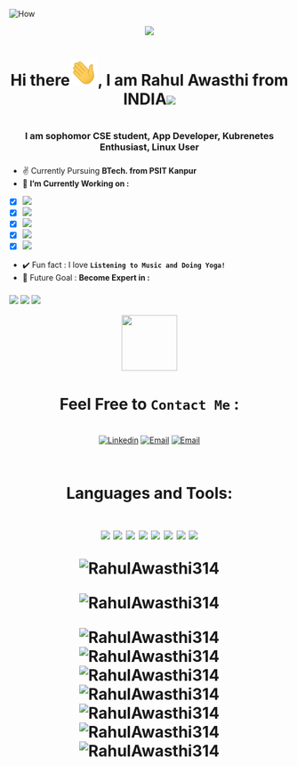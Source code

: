 ![How](https://forthebadge.com/images/badges/built-by-developers.svg)
<p align="center">
<img src="https://github.com/Iamtripathisatyam/iamtripathisatyam/blob/master/Content/github.gif" width="180px">
 </p>
 
### <h1 align="center">Hi there<img src="https://raw.githubusercontent.com/ABSphreak/ABSphreak/master/gifs/Hi.gif" width="50px">, I am Rahul Awasthi from INDIA<img src="https://github.com/Iamtripathisatyam/iamtripathisatyam/blob/master/Content/flag.gif" width="40px"><h1/>
## <h3 align="center">I am sophomor CSE student, App Developer, Kubrenetes Enthusiast, Linux User<h3/>
 - ✌️ Currently Pursuing **BTech. from PSIT Kanpur**
- 🔭 **I’m Currently Working on :**
- [x] ![](https://img.shields.io/badge/Intelligence-yellow.svg?label=Artificial&style=social&logo=probot&logoColor=yellow)  
- [x] ![](https://img.shields.io/badge/Learning-green.svg?label=Machine&style=social&logo=MusicBrainz&logoColor=informational)
- [x] ![](https://img.shields.io/badge/Design-blue.svg?label=Algorithm&style=social&logo=treehouse&logoColor=blue)
- [x] ![](https://img.shields.io/badge/Programming-9cf.svg?&style=social&logo=c&logoColor=red)
 - [x] ![](https://img.shields.io/badge/Programming-9cf.svg?label=Java&style=social&logo=java&logoColor=red)
- ✔️ Fun fact : I love **`Listening to Music and Doing Yoga!`**
- 🎯 Future Goal : **Become Expert in :** 
### ![](https://img.shields.io/badge/Cloud-yellow.svg?&style=social&logo=iCloud&logoColor=yellow) ![](https://img.shields.io/badge/Web_Developer-yellow.svg?&style=social&logo=github&logoColor=orange) ![](https://img.shields.io/badge/Kali_Linux-blue.svg?&style=social&logo=Linux&logoColor=red)<br/>
 
  <p align="center">
<img src="https://github.com/Iamtripathisatyam/iamtripathisatyam/blob/master/Content/Bar.gif" width="100px" height="100px">
 </p>

 ### <h1 align="center">Feel Free to **`Contact Me`** : <h1/>
 <body>
    <div class="img1">
     <p align='center'>
 <a href="https://www.linkedin.com/in/rahul-awasthi-ab2320197" target="_blank"><img src="https://icons.iconarchive.com/icons/graphics-vibe/simple-rounded-social/64/linkedin-icon.png" alt="Linkedin"></a>
 <a href="mailto:awasthir314@gmail.com" target="_blank"><img src="https://icons.iconarchive.com/icons/dtafalonso/android-lollipop/64/Gmail-icon.png" alt="Email"></a>
       <a href="https://t.me/awasthir314" target="_blank"><img src="https://icons.iconarchive.com/icons/goescat/macaron/64/telegram-icon.png" alt="Email"></a>
  <p/>
</div>
</body>
   <br/>
 <h1 align="center">Languages and Tools:<h1/>
 <p align="center">
<img src="https://icons.iconarchive.com/icons/papirus-team/papirus-apps/72/python-icon.png">
<img src="https://icons.iconarchive.com/icons/mattahan/umicons/72/Letter-C-icon.png">
<img src="https://icons.iconarchive.com/icons/graphics-vibe/developer/72/html-5-icon.png">
<img src="https://icons.iconarchive.com/icons/tatice/cristal-intense/64/Java-icon.png">
<img src="https://icons.iconarchive.com/icons/blackvariant/button-ui-ms-office-2016/64/Office-icon.png">
<img src="https://icons.iconarchive.com/icons/hopstarter/sleek-xp-software/72/Dev-icon.png">
<img src="https://icons.iconarchive.com/icons/iconshock/real-vista-mail/64/robot-icon.png">
<img src="https://icons.iconarchive.com/icons/blackvariant/button-ui-ms-office-2016/64/Office-icon.png">
 </p>

<p align="center">
<img src="https://github-readme-stats.vercel.app/api?username=RahulAwasthi314&show_icons=true&theme=dracula" alt="RahulAwasthi314" />
</p>
<p align="center">
<img src="https://github-readme-stats.vercel.app/api/top-langs/?username=RahulAwasthi314&theme=dracula&layout=compact" alt="RahulAwasthi314" />
</p>
<p align="center">
<img src="https://komarev.com/ghpvc/?username=RahulAwasthi314" alt=RahulAwasthi314 />
<img src="https://badges.pufler.dev/visits/RahulAwasthi314/RahulAwasthi314?&logo=github&logoColor=yellow" alt=RahulAwasthi314 />
<img src="https://badges.pufler.dev/years/RahulAwasthi314?&logo=github&logoColor=yellow" alt=RahulAwasthi314 />
<img src="https://badges.pufler.dev/repos/RahulAwasthi314?&logo=github&logoColor=yellow" alt=RahulAwasthi314 />
<img src="https://badges.pufler.dev/updated/RahulAwasthi314/RahulAwasthi314?&logo=github&logoColor=yellow" alt=RahulAwasthi314 />
<img src="https://badges.pufler.dev/created/RahulAwasthi314/RahulAwasthi314?&logo=github&logoColor=yellow" alt=RahulAwasthi314 />
<img src="https://badges.pufler.dev/commits/monthly/RahulAwasthi314?&logo=github&logoColor=yellow" alt=RahulAwasthi314 />
 </p>
